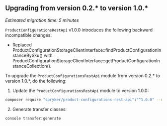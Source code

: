 ## Upgrading from version 0.2.* to version 1.0.*

*Estimated migration time: 5 minutes*

`ProductConfigurationsRestApi` v1.0.0 introduces the following backward incompatible changes:

* Replaced ProductConfigurationStorageClientInterface::findProductConfigurationInstanceBySku() with ProductConfigurationStorageClientInterface::getProductConfigurationInstanceCollection().

To upgrade the `ProductConfigurationsRestApi` module from version 0.2.* to version 1.0.*, do the following:

1. Update the `ProductConfigurationsRestApi` module to version 1.0.0:

```bash
composer require "spryker/product-configurations-rest-api":"^1.0.0" --update-with-dependencies
```

2. Generate transfer classes:

```bash
console transfer:generate
```